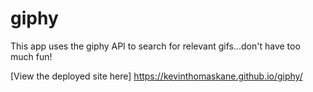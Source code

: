 # giphy

<p>This app uses the giphy API to search for relevant gifs...don't have too much fun!<p>
  
 [View the deployed site here] https://kevinthomaskane.github.io/giphy/
